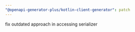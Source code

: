 ```yaml
---
"@openapi-generator-plus/kotlin-client-generator": patch
---
```


fix outdated approach in accessing serializer
